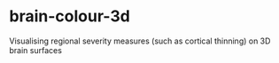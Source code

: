 # brain-colour-3d
Visualising regional severity measures (such as cortical thinning) on 3D brain surfaces
